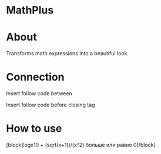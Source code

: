 # MathPlus

# About

Transforms math expressions into a beautiful look.

# Connection

Insert follow code between <head></head>

<script src="mathplus/mathplus.js"></script>
<link rel="stylesheet" href="mathplus/mathplus.css">

Insert follow code before closing tag </body>

<script src="mathplus/mathplus_use.js"></script> 

# How to use

<mathplus>[block]logx10 + (sqrt(x+1))/(x^2) больше или равно 0[/block]</mathplus>
